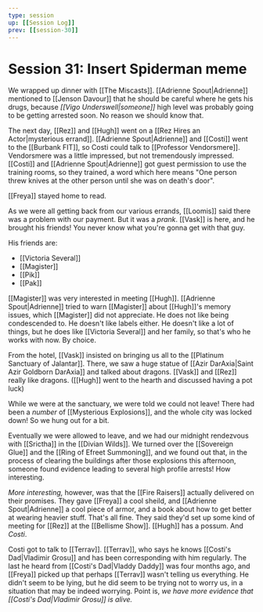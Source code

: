 ```yaml
---
type: session
up: [[Session Log]]
prev: [[session-30]]
---
```


# Session 31: Insert Spiderman meme

We wrapped up dinner with [[The Miscasts]]. [[Adrienne Spout|Adrienne]] mentioned to [[Jenson Davour]] that he should be careful where he gets his drugs, because *[[Vigo Underswell|someone]]* high level was probably going to be getting arrested soon. No reason we should know that.

The next day, [[Rez]] and [[Hugh]] went on a [[Rez Hires an Actor|mysterious errand]]. [[Adrienne Spout|Adrienne]] and [[Costi]] went to the [[Burbank FIT]], so Costi could talk to [[Professor Vendorsmere]]. Vendorsmere was a little impressed, but not tremendously impressed. [[Costi]] and [[Adrienne Spout|Adrienne]] got guest permission to use the training rooms, so they trained, a word which here means "One person threw knives at the other person until she was on death's door".

[[Freya]] stayed home to read.

As we were all getting back from our various errands, [[Loomis]] said there was a problem with our payment. But it was a *prank*. [[Vask]] is here, and he brought his friends! You never know what you're gonna get with that guy.

His friends are:
* [[Victoria Several]]
* [[Magister]]
* [[Pik]]
* [[Pak]]

[[Magister]] was very interested in meeting [[Hugh]]. [[Adrienne Spout|Adrienne]] tried to warn [[Magister]] about [[Hugh]]'s memory issues, which [[Magister]] did not appreciate. He does not like being condescended to. He doesn't like labels either. He doesn't like a lot of things, but he does like [[Victoria Several]] and her family, so that's who he works with now. By choice.

From the hotel, [[Vask]] insisted on bringing us all to the [[Platinum Sanctuary of Jalantar]]. There, we saw a huge statue of [[Azir DarAxia|Saint Azir Goldborn DarAxia]] and talked about dragons. [[Vask]] and [[Rez]] really like dragons. ([[Hugh]] went to the hearth and discussed having a pot luck)

While we were at the sanctuary, we were told we could not leave! There had been a *number* of [[Mysterious Explosions]], and the whole city was locked down! So we hung out for a bit.

Eventually we were allowed to leave, and we had our midnight rendezvous with [[Srictha]] in the [[Divian Wilds]]. We turned over the [[Sovereign Glue]] and the [[Ring of Efreet Summoning]], and we found out that, in the process of clearing the buildings after those explosions this afternoon, someone found evidence leading to several high profile arrests! How interesting.

*More interesting,* however, was that the [[Fire Raisers]] actually delivered on their promises. They gave [[Freya]] a cool sheild, and [[Adrienne Spout|Adrienne]] a cool piece of armor, and a book about how to get better at wearing heavier stuff. That's all fine. They said they'd set up some kind of meeting for [[Rez]] at the [[Bellisme Show]]. [[Hugh]] has a possum. And *Costi*.

Costi got to talk to [[Terrav]]. [[Terrav]], who says he knows [[Costi's Dad|Vladimir Grosu]] and has been corresponding with him regularly. The last he heard from [[Costi's Dad|Vladdy Daddy]] was four months ago, and [[Freya]] picked up that perhaps [[Terrav]] wasn't telling us everything. He didn't seem to be lying, but he did seem to be trying not to worry us, in a situation that may be indeed worrying. Point is, *we have more evidence that [[Costi's Dad|Vladimir Grosu]] is alive.*

